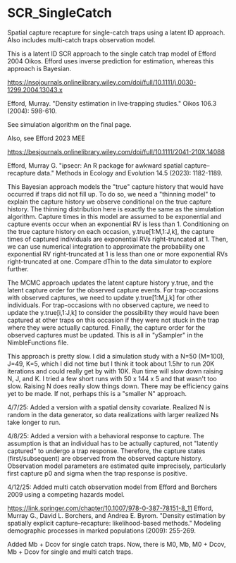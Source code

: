# SCR_SingleCatch
Spatial capture recapture for single-catch traps using a latent ID approach. Also includes multi-catch traps observation model.

This is a latent ID SCR approach to the single catch trap model of Efford 2004 Oikos. Efford uses inverse prediction for estimation, 
whereas this approach is Bayesian.

https://nsojournals.onlinelibrary.wiley.com/doi/full/10.1111/j.0030-1299.2004.13043.x

Efford, Murray. "Density estimation in live‐trapping studies." Oikos 106.3 (2004): 598-610.

See simulation algorithm on the final page.

Also, see Efford 2023 MEE

https://besjournals.onlinelibrary.wiley.com/doi/full/10.1111/2041-210X.14088

Efford, Murray G. "ipsecr: An R package for awkward spatial capture–recapture data." Methods in Ecology and Evolution 14.5 (2023): 1182-1189.

This Bayesian approach models the "true" capture history that would have occurred if traps did not fill up.
To do so, we need a "thinning model" to explain the capture history we observe conditional on the true capture
history. The thinning distribution here is exactly the same as the simulation algorithm. Capture times in this 
model are assumed to be exponential and capture events occur when an exponential RV is less than 1. Conditioning
on the true capture history on each occasion, y.true[1:M,1:J,k], the capture times of captured individuals are
exponential RVs right-truncated at 1. Then, we can use numerical integration to approximate the probability 
one exponential RV right-truncated at 1 is less than one or more exponential RVs right-truncated at one.
Compare dThin to the data simulator to explore further.

The MCMC approach updates the latent capture history y.true, and the latent capture order for the observed capture events.
For trap-occasions with observed captures, we need to update y.true[1:M,j,k] for other individuals. For trap-occasions with no
observed capture, we need to update the y.true[i,1:J,k] to consider the possibility they would have been captured at other
traps on this occasion if they were not stuck in the trap where they were actually captured. Finally, the capture order for
the observed captures must be updated. This is all in "ySampler" in the NimbleFunctions file.

This approach is pretty slow. I did a simulation study with a N=50 (M=100), J=49, K=5, which I did not time
but I think it took about 1.5hr to run 20K iterations and could really get by with 10K. Run time will slow down raising
N, J, and K. I tried a few short runs with 50 x 144 x 5 and that wasn't too slow. Raising N does really slow things down. There
may be efficiency gains yet to be made. If not, perhaps this is a "smaller N" approach.

4/7/25: Added a version with a spatial density covariate. Realized N is random in the data generator, so data realizations with
larger realized Ns take longer to run.

4/8/25: Added a version with a behavioral response to capture. The assumption is that an individual has to be actually
captured, not "latently captured" to undergo a trap response. Therefore, the capture states (first/subsequent) are observed from
the observed capture history. Observation model parameters are estimated quite imprecisely, particularly first capture p0 and
sigma when the trap response is positive.

4/12/25: Added multi catch observation model from Efford and Borchers 2009 using a competing hazards model.

https://link.springer.com/chapter/10.1007/978-0-387-78151-8_11
Efford, Murray G., David L. Borchers, and Andrea E. Byrom. 
"Density estimation by spatially explicit capture–recapture: likelihood-based methods."
Modeling demographic processes in marked populations (2009): 255-269.

Added Mb + Dcov for single catch traps. Now, there is M0, Mb, M0 + Dcov, Mb + Dcov for single and multi catch traps.


